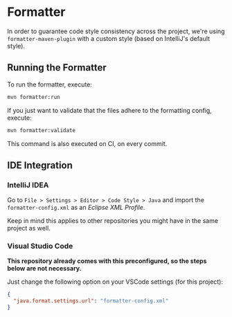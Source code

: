 # Formatter

In order to guarantee code style consistency across the project, we're using
`formatter-maven-plugin` with a custom style (based on IntelliJ's default style).

## Running the Formatter

To run the formatter, execute:

```bash
mvn formatter:run
```

If you just want to validate that the files adhere to the formatting config, execute:

```bash
mvn formatter:validate
```

This command is also executed on CI, on every commit.

## IDE Integration

### IntelliJ IDEA

Go to `File > Settings > Editor > Code Style > Java` and import the `formatter-config.xml`
as an _Eclipse XML Profile_.

Keep in mind this applies to other repositories you might have in the same project as well.

### Visual Studio Code

**This repository already comes with this preconfigured, so the steps below are not necessary.**

Just change the following option on your VSCode settings (for this project):

```json
{
  "java.format.settings.url": "formatter-config.xml"
}
```
